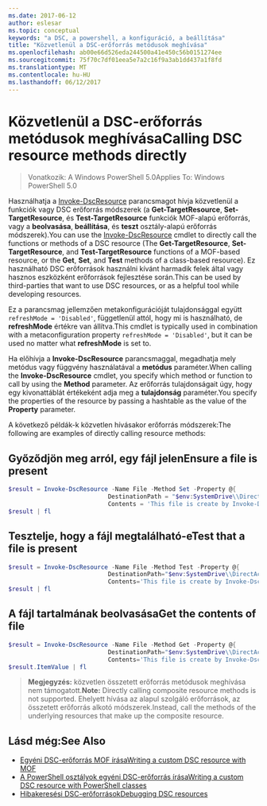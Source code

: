 ```yaml
---
ms.date: 2017-06-12
author: eslesar
ms.topic: conceptual
keywords: "a DSC, a powershell, a konfiguráció, a beállítása"
title: "Közvetlenül a DSC-erőforrás metódusok meghívása"
ms.openlocfilehash: ab00e66d526eda244500a41e450c56b0151274ee
ms.sourcegitcommit: 75f70c7df01eea5e7a2c16f9a3ab1dd437a1f8fd
ms.translationtype: MT
ms.contentlocale: hu-HU
ms.lasthandoff: 06/12/2017
---
```

# <a name="calling-dsc-resource-methods-directly"></a><span data-ttu-id="cd93c-103">Közvetlenül a DSC-erőforrás metódusok meghívása</span><span class="sxs-lookup"><span data-stu-id="cd93c-103">Calling DSC resource methods directly</span></span>

><span data-ttu-id="cd93c-104">Vonatkozik: A Windows PowerShell 5.0</span><span class="sxs-lookup"><span data-stu-id="cd93c-104">Applies To: Windows PowerShell 5.0</span></span>

<span data-ttu-id="cd93c-105">Használhatja a [Invoke-DscResource](https://technet.microsoft.com/en-us/library/mt517869.aspx) parancsmagot hívja közvetlenül a funkciók vagy DSC erőforrás módszerek (a **Get-TargetResource**, **Set-TargetResource**, és  **Test-TargetResource** funkciók MOF-alapú erőforrás, vagy a **beolvasása**, **beállítása**, és **teszt** osztály-alapú erőforrás módszerek).</span><span class="sxs-lookup"><span data-stu-id="cd93c-105">You can use the [Invoke-DscResource](https://technet.microsoft.com/en-us/library/mt517869.aspx) cmdlet to directly call the functions or methods of a DSC resource (The **Get-TargetResource**, **Set-TargetResource**, and **Test-TargetResource** functions of a MOF-based resource, or the **Get**, **Set**, and **Test** methods of a class-based resource).</span></span> <span data-ttu-id="cd93c-106">Ez használható DSC erőforrások használni kívánt harmadik felek által vagy hasznos eszközként erőforrások fejlesztése során.</span><span class="sxs-lookup"><span data-stu-id="cd93c-106">This can be used by third-parties that want to use DSC resources, or as a helpful tool while developing resources.</span></span> 

<span data-ttu-id="cd93c-107">Ez a parancsmag jellemzően metakonfigurációját tulajdonsággal együtt `refreshMode = 'Disabled'`, függetlenül attól, hogy mi is használható, de **refreshMode** értékre van állítva.</span><span class="sxs-lookup"><span data-stu-id="cd93c-107">This cmdlet is typically used in combination with a metaconfiguration property `refreshMode = 'Disabled'`, but it can be used no matter what **refreshMode** is set to.</span></span>

<span data-ttu-id="cd93c-108">Ha előhívja a **Invoke-DscResource** parancsmaggal, megadhatja mely metódus vagy függvény használatával a **metódus** paraméter.</span><span class="sxs-lookup"><span data-stu-id="cd93c-108">When calling the **Invoke-DscResource** cmdlet, you specify which method or function to call by using the **Method** parameter.</span></span> <span data-ttu-id="cd93c-109">Az erőforrás tulajdonságait úgy, hogy egy kivonattáblát értékeként adja meg a **tulajdonság** paraméter.</span><span class="sxs-lookup"><span data-stu-id="cd93c-109">You specify the properties of the resource by passing a hashtable as the value of the **Property** parameter.</span></span>

<span data-ttu-id="cd93c-110">A következő példák-k közvetlen hívásakor erőforrás módszerek:</span><span class="sxs-lookup"><span data-stu-id="cd93c-110">The following are examples of directly calling resource methods:</span></span>

## <a name="ensure-a-file-is-present"></a><span data-ttu-id="cd93c-111">Győződjön meg arról, egy fájl jelen</span><span class="sxs-lookup"><span data-stu-id="cd93c-111">Ensure a file is present</span></span>

```powershell
$result = Invoke-DscResource -Name File -Method Set -Property @{
                            DestinationPath = "$env:SystemDrive\\DirectAccess.txt";
                            Contents = 'This file is create by Invoke-DscResource'} -Verbose
$result | fl
```

## <a name="test-that-a-file-is-present"></a><span data-ttu-id="cd93c-112">Tesztelje, hogy a fájl megtalálható-e</span><span class="sxs-lookup"><span data-stu-id="cd93c-112">Test that a file is present</span></span>

```powershell
$result = Invoke-DscResource -Name File -Method Test -Property @{
                            DestinationPath="$env:SystemDrive\\DirectAccess.txt";
                            Contents='This file is create by Invoke-DscResource'} -Verbose
$result | fl
```

## <a name="get-the-contents-of-file"></a><span data-ttu-id="cd93c-113">A fájl tartalmának beolvasása</span><span class="sxs-lookup"><span data-stu-id="cd93c-113">Get the contents of file</span></span>

```powershell
$result = Invoke-DscResource -Name File -Method Get -Property @{
                            DestinationPath="$env:SystemDrive\\DirectAccess.txt";
                            Contents='This file is create by Invoke-DscResource'} -Verbose
$result.ItemValue | fl
```

><span data-ttu-id="cd93c-114">**Megjegyzés:** közvetlen összetett erőforrás metódusok meghívása nem támogatott.</span><span class="sxs-lookup"><span data-stu-id="cd93c-114">**Note:** Directly calling composite resource methods is not supported.</span></span> <span data-ttu-id="cd93c-115">Ehelyett hívása az alapul szolgáló erőforrások, az összetett erőforrás alkotó módszerek.</span><span class="sxs-lookup"><span data-stu-id="cd93c-115">Instead, call the methods of the underlying resources that make up the composite resource.</span></span>

## <a name="see-also"></a><span data-ttu-id="cd93c-116">Lásd még:</span><span class="sxs-lookup"><span data-stu-id="cd93c-116">See Also</span></span>
- [<span data-ttu-id="cd93c-117">Egyéni DSC-erőforrás MOF írása</span><span class="sxs-lookup"><span data-stu-id="cd93c-117">Writing a custom DSC resource with MOF</span></span>](authoringResourceMOF.md) 
- [<span data-ttu-id="cd93c-118">A PowerShell osztályok egyéni DSC-erőforrás írása</span><span class="sxs-lookup"><span data-stu-id="cd93c-118">Writing a custom DSC resource with PowerShell classes</span></span>](authoringResourceClass.md)
- [<span data-ttu-id="cd93c-119">Hibakeresési DSC-erőforrások</span><span class="sxs-lookup"><span data-stu-id="cd93c-119">Debugging DSC resources</span></span>](debugResource.md)

